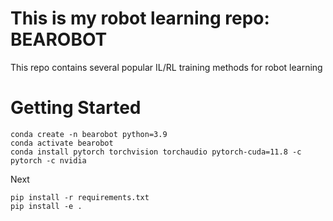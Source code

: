 # This is my robot learning repo: BEAROBOT
This repo contains several popular IL/RL training methods for robot learning

 
# Getting Started

```
conda create -n bearobot python=3.9
conda activate bearobot
conda install pytorch torchvision torchaudio pytorch-cuda=11.8 -c pytorch -c nvidia
```


Next
```
pip install -r requirements.txt
pip install -e .
```

